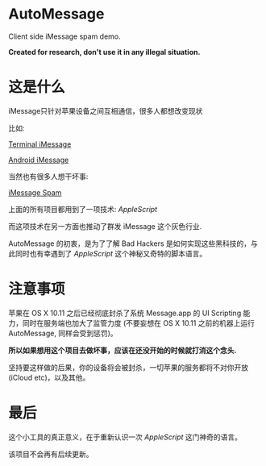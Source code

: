 # AutoMessage

Client side iMessage spam demo.

**Created for research, don't use it in any illegal situation.**

# 这是什么

iMessage只针对苹果设备之间互相通信，很多人都想改变现状

比如:

[Terminal iMessage](https://github.com/CamHenlin/imessageclient)

[Android iMessage](https://github.com/bboyairwreck/PieMessage)

当然也有很多人想干坏事:

[iMessage Spam](https://github.com/kebre001/iMessage_Spam)

上面的所有项目都用到了一项技术: *AppleScript*

而这项技术在另一方面也推动了群发 iMessage 这个灰色行业.

AutoMessage 的初衷，是为了了解 Bad Hackers 是如何实现这些黑科技的，与此同时也有幸遇到了 *AppleScript* 这个神秘又奇特的脚本语言。

# 注意事项
苹果在 OS X 10.11 之后已经彻底封杀了系统 Message.app 的 UI Scripting 能力，同时在服务端也加大了监管力度 (不要妄想在 OS X 10.11 之前的机器上运行 AutoMessage, 同样会受到惩罚)。

**所以如果想用这个项目去做坏事，应该在还没开始的时候就打消这个念头.**

坚持要这样做的后果，你的设备将会被封杀，一切苹果的服务都将不对你开放(iCloud etc)，以及其他。

# 最后
这个小工具的真正意义，在于重新认识一次 *AppleScript* 这门神奇的语言。

该项目不会再有后续更新。
